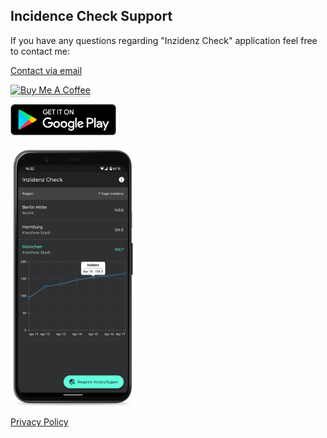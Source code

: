## Incidence Check Support
If you have any questions regarding "Inzidenz Check" application feel free to contact me:

[Contact via email](mailto:incidence.check@gmail.com?subject=[InzidenzCheck]%20Contact%20Support)

<a href="https://www.buymeacoffee.com/covidhu" target="_blank"><img src="https://www.buymeacoffee.com/assets/img/custom_images/orange_img.png" alt="Buy Me A Coffee" style="height: 41px !important;width: 174px !important;box-shadow: 0px 3px 2px 0px rgba(190, 190, 190, 0.5) !important;-webkit-box-shadow: 0px 3px 2px 0px rgba(190, 190, 190, 0.5) !important;" ></a>


[<img src="assets/google-play-badge.png" height="50">](https://play.google.com/store/apps/details?id=com.frick.incidence_check)


[<img src="/assets/android_main.png" width="200"/>](/assets/android_main.png)


[Privacy Policy](https://www.privacypolicies.com/live/35b120f9-6151-49a3-9dad-c33a96988e61)

